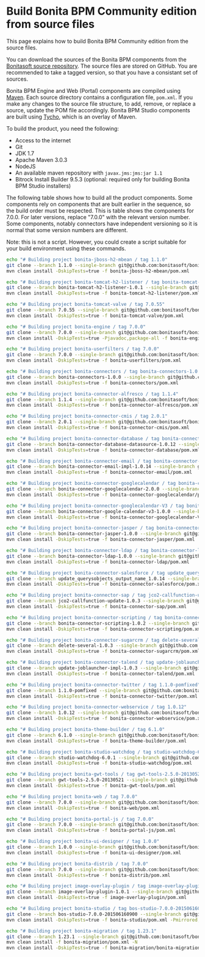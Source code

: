 # Build Bonita BPM Community edition from source files

This page explains how to build Bonita BPM Community edition from the source files.

You can download the sources of the Bonita BPM components from the [Bonitasoft source repository](https://github.com/bonitasoft).
The source files are stored on GitHub. You are recommended to take a tagged version, so that you have a consistant set of sources.

Bonita BPM Engine and Web (Portal) components are compiled using [Maven](http://maven.apache.org/index.html). Each source directory contains a configuration file, `pom.xml`. If you make any changes to the source file structure, to add, remove, or replace a source, update the POM file accordingly. Bonita BPM Studio components are built using [Tycho](http://eclipse.org/tycho/), which is an overlay of Maven.

To build the product, you need the following:

* Access to the internet
* Git
* JDK 1.7
* Apache Maven 3.0.3
* NodeJS
* An available maven repository with `javax.jms:jms:jar 1.1`
* Bitrock Install Builder 9.5.3 (optional: required only for building Bonita BPM Studio installers)

The following table shows how to build all the product components. Some components rely on components that are built earlier in the sequence, so the build order must be respected. This is table shows the components for 7.0.0\. For later versions, replace "7.0.0" with the relevant version number. Some components, notably connectors have independent versioning so it is normal that some version numbers are different.

Note: this is not a script. However, you could create a script suitable for your build environment using these commands.
```bash
echo "# Building project bonita-jboss-h2-mbean / tag 1.1.0"
git clone --branch 1.1.0 --single-branch git@github.com:bonitasoft/bonita-jboss-h2-mbean.git bonita-jboss-h2-mbean
mvn clean install -DskipTests=true -f bonita-jboss-h2-mbean/pom.xml

echo "# Building project bonita-tomcat-h2-listener / tag bonita-tomcat-h2-listener-1.0.1"
git clone --branch bonita-tomcat-h2-listener-1.0.1 --single-branch git@github.com:bonitasoft/bonita-tomcat-h2-listener.git bonita-tomcat-h2-listener
mvn clean install -DskipTests=true -f bonita-tomcat-h2-listener/pom.xml

echo "# Building project bonita-tomcat-valve / tag 7.0.55"
git clone --branch 7.0.55 --single-branch git@github.com:bonitasoft/bonita-tomcat-valve.git bonita-tomcat-valve
mvn clean install -DskipTests=true -f bonita-tomcat-valve/pom.xml

echo "# Building project bonita-engine / tag 7.0.0"
git clone --branch 7.0.0 --single-branch git@github.com:bonitasoft/bonita-engine.git bonita-engine
mvn clean install -DskipTests=true -Pjavadoc,package-all -f bonita-engine/pom.xml

echo "# Building project bonita-userfilters / tag 7.0.0"
git clone --branch 7.0.0 --single-branch git@github.com:bonitasoft/bonita-userfilters.git bonita-userfilters
mvn clean install -DskipTests=true -f bonita-userfilters/pom.xml

echo "# Building project bonita-connectors / tag bonita-connectors-1.0.0"
git clone --branch bonita-connectors-1.0.0 --single-branch git@github.com:bonitasoft/bonita-connectors.git bonita-connectors
mvn clean install -DskipTests=true -f bonita-connectors/pom.xml

echo "# Building project bonita-connector-alfresco / tag 1.1.4"
git clone --branch 1.1.4 --single-branch git@github.com:bonitasoft/bonita-connector-alfresco.git bonita-connector-alfresco
mvn clean install -DskipTests=true -f bonita-connector-alfresco/pom.xml

echo "# Building project bonita-connector-cmis / tag 2.0.1"
git clone --branch 2.0.1 --single-branch git@github.com:bonitasoft/bonita-connector-cmis.git bonita-connector-cmis
mvn clean install -DskipTests=true -f bonita-connector-cmis/pom.xml

echo "# Building project bonita-connector-database / tag bonita-connector-database-datasource-1.0.12"
git clone --branch bonita-connector-database-datasource-1.0.12 --single-branch git@github.com:bonitasoft/bonita-connector-database.git bonita-connector-database
mvn clean install -DskipTests=true -f bonita-connector-database/pom.xml

echo "# Building project bonita-connector-email / tag bonita-connector-email-impl-1.0.14"
git clone --branch bonita-connector-email-impl-1.0.14 --single-branch git@github.com:bonitasoft/bonita-connector-email.git bonita-connector-email
mvn clean install -DskipTests=true -f bonita-connector-email/pom.xml

echo "# Building project bonita-connector-googlecalendar / tag bonita-connector-googlecalendar-2.0.0"
git clone --branch bonita-connector-googlecalendar-2.0.0 --single-branch git@github.com:bonitasoft/bonita-connector-googlecalendar.git bonita-connector-googlecalendar
mvn clean install -DskipTests=true -f bonita-connector-googlecalendar/pom.xml

echo "# Building project bonita-connector-googlecalendar-V3 / tag bonita-connector-google-calendar-v3-1.0.0"
git clone --branch bonita-connector-google-calendar-v3-1.0.0 --single-branch git@github.com:bonitasoft/bonita-connector-googlecalendar-V3.git bonita-connector-googlecalendar-V3
mvn clean install -DskipTests=true -f bonita-connector-googlecalendar-V3/pom.xml

echo "# Building project bonita-connector-jasper / tag bonita-connector-jasper-1.0.0"
git clone --branch bonita-connector-jasper-1.0.0 --single-branch git@github.com:bonitasoft/bonita-connector-jasper.git bonita-connector-jasper
mvn clean install -DskipTests=true -f bonita-connector-jasper/pom.xml

echo "# Building project bonita-connector-ldap / tag bonita-connector-ldap-1.0.0"
git clone --branch bonita-connector-ldap-1.0.0 --single-branch git@github.com:bonitasoft/bonita-connector-ldap.git bonita-connector-ldap
mvn clean install -DskipTests=true -f bonita-connector-ldap/pom.xml

echo "# Building project bonita-connector-salesforce / tag update_querysobjects_output_name_1.0.14"
git clone --branch update_querysobjects_output_name_1.0.14 --single-branch git@github.com:bonitasoft/bonita-connector-salesforce.git bonita-connector-salesforce
mvn clean install -DskipTests=true -f bonita-connector-salesforce/pom.xml

echo "# Building project bonita-connector-sap / tag jco2-callfunction-update-1.0.3"
git clone --branch jco2-callfunction-update-1.0.3 --single-branch git@github.com:bonitasoft/bonita-connector-sap.git bonita-connector-sap
mvn clean install -DskipTests=true -f bonita-connector-sap/pom.xml

echo "# Building project bonita-connector-scripting / tag bonita-connector-scripting-1.0.2"
git clone --branch bonita-connector-scripting-1.0.2 --single-branch git@github.com:bonitasoft/bonita-connector-scripting.git bonita-connector-scripting
mvn clean install -DskipTests=true -f bonita-connector-scripting/pom.xml

echo "# Building project bonita-connector-sugarcrm / tag delete-several-1.0.3"
git clone --branch delete-several-1.0.3 --single-branch git@github.com:bonitasoft/bonita-connector-sugarcrm.git bonita-connector-sugarcrm
mvn clean install -DskipTests=true -f bonita-connector-sugarcrm/pom.xml

echo "# Building project bonita-connector-talend / tag update-joblauncher-impl-1.0.3"
git clone --branch update-joblauncher-impl-1.0.3 --single-branch git@github.com:bonitasoft/bonita-connector-talend.git bonita-connector-talend
mvn clean install -DskipTests=true -f bonita-connector-talend/pom.xml

echo "# Building project bonita-connector-twitter / tag 1.1.0-pomfixed"
git clone --branch 1.1.0-pomfixed --single-branch git@github.com:bonitasoft/bonita-connector-twitter.git bonita-connector-twitter
mvn clean install -DskipTests=true -f bonita-connector-twitter/pom.xml

echo "# Building project bonita-connector-webservice / tag 1.0.12"
git clone --branch 1.0.12 --single-branch git@github.com:bonitasoft/bonita-connector-webservice.git bonita-connector-webservice
mvn clean install -DskipTests=true -f bonita-connector-webservice/pom.xml

echo "# Building project bonita-theme-builder / tag 6.1.0"
git clone --branch 6.1.0 --single-branch git@github.com:bonitasoft/bonita-theme-builder.git bonita-theme-builder
mvn clean install -DskipTests=true -f bonita-theme-builder/pom.xml

echo "# Building project bonita-studio-watchdog / tag studio-watchdog-6.0.1"
git clone --branch studio-watchdog-6.0.1 --single-branch git@github.com:bonitasoft/bonita-studio-watchdog.git bonita-studio-watchdog
mvn clean install -DskipTests=true -f bonita-studio-watchdog/pom.xml

echo "# Building project bonita-gwt-tools / tag gwt-tools-2.5.0-20130521"
git clone --branch gwt-tools-2.5.0-20130521 --single-branch git@github.com:bonitasoft/bonita-gwt-tools.git bonita-gwt-tools
mvn clean install -DskipTests=true -f bonita-gwt-tools/pom.xml

echo "# Building project bonita-web / tag 7.0.0"
git clone --branch 7.0.0 --single-branch git@github.com:bonitasoft/bonita-web.git bonita-web
mvn clean install -DskipTests=true -f bonita-web/pom.xml

echo "# Building project bonita-portal-js / tag 7.0.0"
git clone --branch 7.0.0 --single-branch git@github.com:bonitasoft/bonita-portal-js.git bonita-portal-js
mvn clean install -DskipTests=true -f bonita-portal-js/pom.xml

echo "# Building project bonita-ui-designer / tag 1.0.0"
git clone --branch 1.0.0 --single-branch git@github.com:bonitasoft/bonita-ui-designer.git bonita-ui-designer
mvn clean install -DskipTests=true -f bonita-ui-designer/pom.xml

echo "# Building project bonita-distrib / tag 7.0.0"
git clone --branch 7.0.0 --single-branch git@github.com:bonitasoft/bonita-distrib.git bonita-distrib
mvn clean install -DskipTests=true -f bonita-distrib/pom.xml

echo "# Building project image-overlay-plugin / tag image-overlay-plugin-1.0.1"
git clone --branch image-overlay-plugin-1.0.1 --single-branch git@github.com:bonitasoft/image-overlay-plugin.git image-overlay-plugin
mvn clean install -DskipTests=true -f image-overlay-plugin/pom.xml

echo "# Building project bonita-studio / tag bos-studio-7.0.0-201506160900"
git clone --branch bos-studio-7.0.0-201506160900 --single-branch git@github.com:bonitasoft/bonita-studio.git bonita-studio
mvn clean install -DskipTests=true -f bonita-studio/pom.xml -Pmirrored,generate -Dp2MirrorUrl=http://update-site.bonitasoft.com/p2/7.2/

echo "# Building project bonita-migration / tag 1.23.1"
git clone --branch 1.23.1 --single-branch git@github.com:bonitasoft/bonita-migration.git bonita-migration
mvn clean install -f bonita-migration/pom.xml -N
mvn clean install -DskipTests=true -f bonita-migration/bonita-migration-distrib/pom.xml
```
